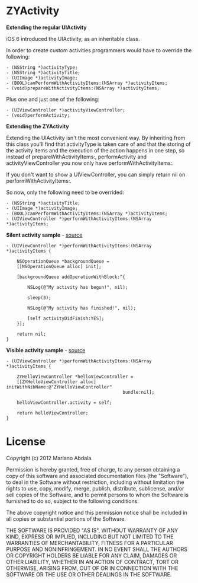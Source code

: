 ZYActivity
===================

**Extending the regular UIActivity**

iOS 6 introduced the UIActivity, as an inheritable class.

In order to create custom activities programmers would have to override the following:

    - (NSString *)activityType;
    - (NSString *)activityTitle;
    - (UIImage *)activityImage;
    - (BOOL)canPerformWithActivityItems:(NSArray *)activityItems;
    - (void)prepareWithActivityItems:(NSArray *)activityItems;

Plus one and just one of the following:

    - (UIViewController *)activityViewController;
    - (void)performActivity;
  
**Extending the ZYActivity**

Extending the UIActivity isn't the most convenient way. By inheriting from this class you'll find that activityType is taken care of and that the storing of the activity items and the execution of the action happens in one step, so instead of prepareWithActivityItems:, performActivity and activityViewController you now only have performWithActivityItems:.

If you don't want to show a UIViewController, you can simply return nil on performWithActivityItems:.

So now, only the following need to be overrided:

    - (NSString *)activityTitle;
    - (UIImage *)activityImage;
    - (BOOL)canPerformWithActivityItems:(NSArray *)activityItems;
    - (UIViewController *)performWithActivityItems:(NSArray *)activityItems;


**Silent activity sample** - [source](https://github.com/marianoabdala/ZYActivity/blob/master/SampleProject/SampleProject/ZYMySilentActivity.m)

    - (UIViewController *)performWithActivityItems:(NSArray *)activityItems {
    
        NSOperationQueue *backgroundQueue =
        [[NSOperationQueue alloc] init];
    
        [backgroundQueue addOperationWithBlock:^{
        
            NSLog(@"My activity has begun!", nil);
        
            sleep(3);
        
            NSLog(@"My activity has finished!", nil);
        
            [self activityDidFinish:YES];
        }];
    
        return nil;
    }


**Visible activity sample** - [source](https://github.com/marianoabdala/ZYActivity/blob/master/SampleProject/SampleProject/ZYMyActivity.m)

    - (UIViewController *)performWithActivityItems:(NSArray *)activityItems {
    
        ZYHelloViewController *helloViewController =
        [[ZYHelloViewController alloc] initWithNibName:@"ZYHelloViewController"
                                                bundle:nil];
        
        helloViewController.activity = self;

        return helloViewController;
    }


  
License
=======

Copyright (c) 2012 Mariano Abdala.

Permission is hereby granted, free of charge, to any person obtaining a copy of this software and associated documentation files (the "Software"), to deal in the Software without restriction, including without limitation the rights to use, copy, modify, merge, publish, distribute, sublicense, and/or sell copies of the Software, and to permit persons to whom the Software is furnished to do so, subject to the following conditions:

The above copyright notice and this permission notice shall be included in all copies or substantial portions of the Software.

THE SOFTWARE IS PROVIDED "AS IS", WITHOUT WARRANTY OF ANY KIND, EXPRESS OR IMPLIED, INCLUDING BUT NOT LIMITED TO THE WARRANTIES OF MERCHANTABILITY, FITNESS FOR A PARTICULAR PURPOSE AND NONINFRINGEMENT. IN NO EVENT SHALL THE AUTHORS OR COPYRIGHT HOLDERS BE LIABLE FOR ANY CLAIM, DAMAGES OR OTHER LIABILITY, WHETHER IN AN ACTION OF CONTRACT, TORT OR OTHERWISE, ARISING FROM, OUT OF OR IN CONNECTION WITH THE SOFTWARE OR THE USE OR OTHER DEALINGS IN THE SOFTWARE.

